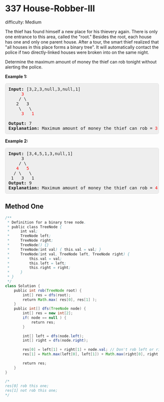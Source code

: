 # 337 House-Robber-III 
 
difficulty: Medium 
 
<style>
        section pre{
          background-color: #eee;
          border: 1px solid #ddd;
          padding:10px;
          border-radius: 5px;
        }
      </style>
<section>
<div><p>The thief has found himself a new place for his thievery again. There is only one entrance to this area, called the "root." Besides the root, each house has one and only one parent house. After a tour, the smart thief realized that "all houses in this place forms a binary tree". It will automatically contact the police if two directly-linked houses were broken into on the same night.</p>
<p>Determine the maximum amount of money the thief can rob tonight without alerting the police.</p>
<p><b>Example 1:</b></p>
<pre><strong>Input: </strong>[3,2,3,null,3,null,1]
     <font color="red">3</font>
    / \
   2   3
    \   \ 
     <font color="red">3   1
</font>
<strong>Output:</strong> 7 
<strong>Explanation:</strong>&nbsp;Maximum amount of money the thief can rob = <font color="red" style="font-family: sans-serif, Arial, Verdana, &quot;Trebuchet MS&quot;;">3</font><span style="font-family: sans-serif, Arial, Verdana, &quot;Trebuchet MS&quot;;"> + </span><font color="red" style="font-family: sans-serif, Arial, Verdana, &quot;Trebuchet MS&quot;;">3</font><span style="font-family: sans-serif, Arial, Verdana, &quot;Trebuchet MS&quot;;"> + </span><font color="red" style="font-family: sans-serif, Arial, Verdana, &quot;Trebuchet MS&quot;;">1</font><span style="font-family: sans-serif, Arial, Verdana, &quot;Trebuchet MS&quot;;"> = </span><b style="font-family: sans-serif, Arial, Verdana, &quot;Trebuchet MS&quot;;">7</b><span style="font-family: sans-serif, Arial, Verdana, &quot;Trebuchet MS&quot;;">.</span></pre>
<p><b>Example 2:</b></p>
<pre><strong>Input: </strong>[3,4,5,1,3,null,1]
&nbsp;    3
    / \
   <font color="red">4</font>   <font color="red">5</font>
  / \   \ 
 1   3   1
<strong>Output:</strong> 9
<strong>Explanation:</strong>&nbsp;Maximum amount of money the thief can rob = <font color="red">4</font> + <font color="red">5</font> = <b>9</b>.
</pre></div></section>
 
 ## Method One 
 
``` Java
/**
 * Definition for a binary tree node.
 * public class TreeNode {
 *     int val;
 *     TreeNode left;
 *     TreeNode right;
 *     TreeNode() {}
 *     TreeNode(int val) { this.val = val; }
 *     TreeNode(int val, TreeNode left, TreeNode right) {
 *         this.val = val;
 *         this.left = left;
 *         this.right = right;
 *     }
 * }
 */
class Solution {
    public int rob(TreeNode root) {
        int[] res = dfs(root);
        return Math.max( res[0], res[1] );
    }
    public int[] dfs(TreeNode node) {
        int[] res = new int[2];
        if( node == null ) {
            return res;
        }
        
        int[] left = dfs(node.left);
        int[] right = dfs(node.right);
        
        res[0] = left[1] + right[1] + node.val; // Don't rob left or right, rob this 
        res[1] = Math.max(left[0], left[1]) + Math.max(right[0], right[1]); // Doesn't have to rob children node.
        
        return res;
    }
}
​
/*
res[0] rob this one;
res[1] not rob this one;
*/
​
```